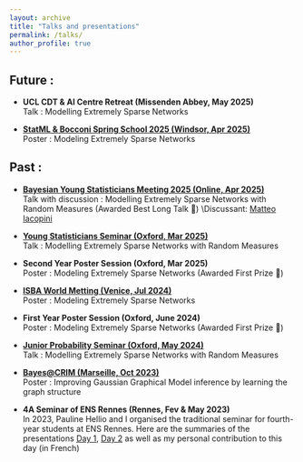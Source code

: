 ```yaml
---
layout: archive
title: "Talks and presentations"
permalink: /talks/
author_profile: true
---
```


## Future :

- **UCL CDT & AI Centre Retreat (Missenden Abbey, May 2025)**\
Talk : Modelling Extremely Sparse Networks

- **[StatML & Bocconi Spring School 2025 (Windsor, Apr 2025)](https://statml.io/index.php/statml-bocconi-spring-school-2025-uk-edition/)**\
Poster : Modeling Extremely Sparse Networks



## Past :
- **[Bayesian Young Statisticians Meeting 2025 (Online, Apr 2025)](https://baysm2025.github.io)**\
Talk with discussion : Modelling Extremely Sparse Networks with Random Measures (Awarded Best Long Talk 🥇) \Discussant: [Matteo Iacopini
](https://matteoiacopini.github.io)

- **[Young Statisticians Seminar (Oxford, Mar 2025)](https://youngstatmlseminar.github.io/)**\
Talk : Modelling Extremely Sparse Networks with Random Measures

- **Second Year Poster Session (Oxford, Mar 2025)** \
Poster : Modeling Extremely Sparse Networks (Awarded First Prize 🥇)

- **[ISBA World Metting (Venice, Jul 2024)](https://www.unive.it/web/en/2208/home)** \
Poster : Modeling Extremely Sparse Networks

- **First Year Poster Session (Oxford, June 2024)** \
Poster : Modeling Extremely Sparse Networks (Awarded First Prize 🥇)


- **[Junior Probability Seminar (Oxford, May 2024)](https://talks.ox.ac.uk/talks/series/id/a1fca4a2-7a77-4fa8-94aa-d9a817bce157)** \
Talk : Modelling Extremely Sparse Networks with Random Measures

- **[Bayes@CRIM (Marseille, Oct 2023)](https://bayesatcirm.github.io/2023/)** \
Poster : Improving Gaussian Graphical Model inference by learning the graph structure <a href="https://valentinkil.github.io/files/pdf/PosterMarseille.pdf" class="special-link"><i class="fas fa-fw fa-file-pdf zoom" aria-hidden="true"></i></a>

- **4A Seminar of ENS Rennes (Rennes, Fev & May 2023)** \
In 2023, Pauline Hellio and I organised the traditional seminar for fourth-year students at ENS Rennes. Here are the summaries of the presentations [Day 1](/files/pdf/Journee4A.pdf), [Day 2](/files/pdf/Journee4A2.pdf) as well as my personal contribution to this day (in French) <a href="https://valentinkil.github.io/files/pdf/LGN.pdf" class="special-link"><i class="fas fa-fw fa-file-pdf zoom" aria-hidden="true"></i></a>



